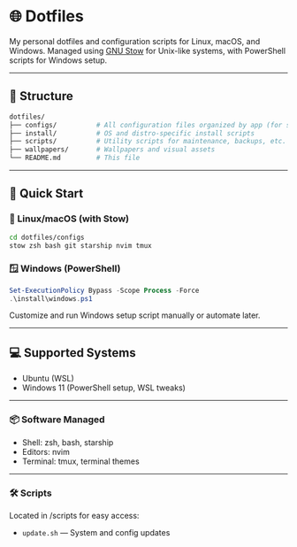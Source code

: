 # 🌐 Dotfiles

My personal dotfiles and configuration scripts for Linux, macOS, and Windows. Managed using [GNU Stow](https://www.gnu.org/software/stow/) for Unix-like systems, with PowerShell scripts for Windows setup.

---

## 📁 Structure

```bash
dotfiles/
├── configs/          # All configuration files organized by app (for stow)
├── install/          # OS and distro-specific install scripts
├── scripts/          # Utility scripts for maintenance, backups, etc.
├── wallpapers/       # Wallpapers and visual assets
└── README.md         # This file
```

---

## 🚀 Quick Start
### 🐧 Linux/macOS (with Stow)

```bash
cd dotfiles/configs
stow zsh bash git starship nvim tmux
```

### 🪟 Windows (PowerShell)

```powershell
Set-ExecutionPolicy Bypass -Scope Process -Force
.\install\windows.ps1
```

Customize and run Windows setup script manually or automate later.

---

## 💻 Supported Systems
- Ubuntu (WSL)
- Windows 11 (PowerShell setup, WSL tweaks)

---

### 📦 Software Managed
- Shell: zsh, bash, starship
- Editors: nvim
- Terminal: tmux, terminal themes

---

### 🛠️ Scripts
Located in /scripts for easy access:

- `update.sh` — System and config updates